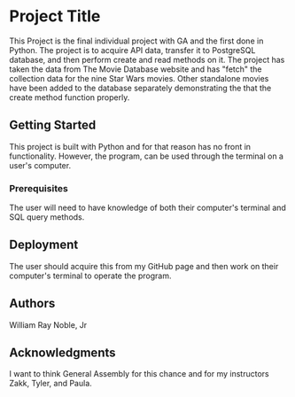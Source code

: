 # Project Title

This Project is the final individual project with GA and the first done in Python.  The project is to acquire API data, transfer it to  PostgreSQL database, and then perform create and read methods on it. The project has taken the data from The Movie Database website and has "fetch" the collection data for the nine Star Wars movies.  Other standalone movies have been added to the database separately demonstrating the that the create method function properly.  

## Getting Started

This project is built with Python and for that reason has no front in functionality.  However, the program, can be used through the terminal on a user's computer.  

### Prerequisites

The user will need to have knowledge of both their computer's terminal and SQL query methods.

## Deployment

The user should acquire this from my GitHub page and then work on their computer's terminal to operate the program. 

## Authors

William Ray Noble, Jr

## Acknowledgments

I want to think General Assembly for this chance and for my instructors Zakk, Tyler, and Paula.   
